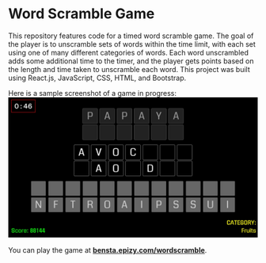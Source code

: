 # Word Scramble Game

This repository features code for a timed word scramble game. The goal of the player is to unscramble sets of words within the time limit, with each set using one of many different categories of words. Each word unscrambled adds some additional time to the timer, and the player gets points based on the length and time taken to unscramble each word. This project was built using React.js, JavaScript, CSS, HTML, and Bootstrap.

Here is a sample screenshot of a game in progress:
![Sample Screenshot](https://github.com/benstamour/wordscramble/blob/main/wordscramble.jpg?raw=true "Sample Screenshot")

You can play the game at **[bensta.epizy.com/wordscramble](https://bensta.epizy.com/wordscramble)**.
